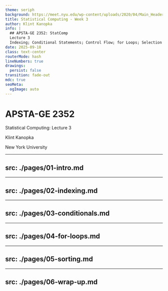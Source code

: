 ```yaml
---
theme: seriph
background: https://meet.nyu.edu/wp-content/uploads/2020/04/Main_Header.jpg
title: Statistical Computing - Week 3
author: Klint Kanopka
info: |
  ## APSTA-GE 2352: StatComp 
  Lecture 3
  Indexing; Conditional Statements; Control Flow; for Loops; Selection Sort
date: 2025-09-18
class: text-center
routerMode: hash
lineNumbers: true
drawings:
  persist: false
transition: fade-out
mdc: true
seoMeta:
  ogImage: auto
---
```


# APSTA-GE 2352

Statistical Computing: Lecture 3

Klint Kanopka

New York University

---
src: ./pages/01-intro.md
---

---
src: ./pages/02-indexing.md
---

---
src: ./pages/03-conditionals.md
---

---
src: ./pages/04-for-loops.md
---
  
---
src: ./pages/05-sorting.md
---
  
---
src: ./pages/06-wrap-up.md
---
